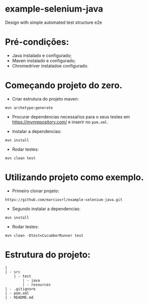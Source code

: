 # example-selenium-java
Design with simple automated test structure e2e

# Pré-condições:
- Java instalado e configurado;
- Maven instalado e configurado;
- Chromedriver instaladoe  configurado.

# Começando projeto do zero.
- Criar estrutura do projeto maven:
```
mvn archetype:generate
```

- Procurar dependencias necessaŕios para o seus testes em https://mvnrepository.com/ e inserir no `pom.xml`.

- Instalar a dependencias:
```
mvn install
```

- Rodar testes:
```
mvn clean test
```

# Utilizando projeto como exemplo.
- Primeiro clonar projeto:
```
https://github.com/marciovrl/example-selenium-java.git
```

- Segundo instalar a dependencias:
```
mvn install
```

- Rodar testes:
```
mvn clean -Dtest=CucumberRunner test
```

# Estrutura do projeto:

```
|
| - src
    | - test
        | - java
        | - resources
| - .gitignore
| - pom.xml
| - README.md 
```